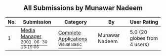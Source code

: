 ﻿<div align="center">

## All Submissions by Munawar Nadeem

</div>

No.  | Submission | Category | By   | User Rating
---- | ---------- | -------- | ---- | -----------
1 | [Media Manager<br /><sup>2001-06-30 16:19:06</sup>](https://github.com/Planet-Source-Code/munawar-nadeem-media-manager__1-24591) | [Complete Applications<br /><sup>Visual Basic</sup>](../ByCategory/complete-applications__1-27.md) | Munawar Nadeem | 5.0 (20 globes from 4 users)
